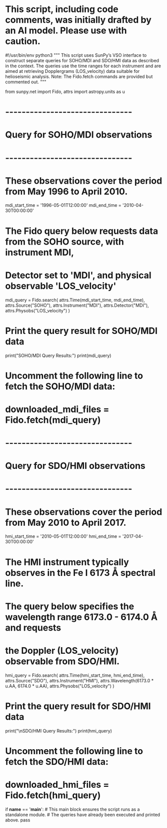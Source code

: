 # This script, including code comments, was initially drafted by an AI model. Please use with caution.

#!/usr/bin/env python3
"""
This script uses SunPy’s VSO interface to construct separate queries
for SOHO/MDI and SDO/HMI data as described in the context.
The queries use the time ranges for each instrument and are aimed at retrieving
Dopplergrams (LOS_velocity) data suitable for helioseismic analysis.
Note: The Fido.fetch commands are provided but commented out.
"""

from sunpy.net import Fido, attrs
import astropy.units as u

# -------------------------------
# Query for SOHO/MDI observations
# -------------------------------
# These observations cover the period from May 1996 to April 2010.
mdi_start_time = '1996-05-01T12:00:00'
mdi_end_time   = '2010-04-30T00:00:00'
# The Fido query below requests data from the SOHO source, with instrument MDI,
# Detector set to 'MDI', and physical observable 'LOS_velocity'
mdi_query = Fido.search(
    attrs.Time(mdi_start_time, mdi_end_time),
    attrs.Source("SOHO"),
    attrs.Instrument("MDI"),
    attrs.Detector("MDI"),
    attrs.Physobs("LOS_velocity")
)

# Print the query result for SOHO/MDI data
print("SOHO/MDI Query Results:")
print(mdi_query)

# Uncomment the following line to fetch the SOHO/MDI data:
# downloaded_mdi_files = Fido.fetch(mdi_query)


# -------------------------------
# Query for SDO/HMI observations
# -------------------------------
# These observations cover the period from May 2010 to April 2017.
hmi_start_time = '2010-05-01T12:00:00'
hmi_end_time   = '2017-04-30T00:00:00'
# The HMI instrument typically observes in the Fe I 6173 Å spectral line.
# The query below specifies the wavelength range 6173.0 - 6174.0 Å and requests
# the Doppler (LOS_velocity) observable from SDO/HMI.
hmi_query = Fido.search(
    attrs.Time(hmi_start_time, hmi_end_time),
    attrs.Source("SDO"),
    attrs.Instrument("HMI"),
    attrs.Wavelength(6173.0 * u.AA, 6174.0 * u.AA),
    attrs.Physobs("LOS_velocity")
)

# Print the query result for SDO/HMI data
print("\nSDO/HMI Query Results:")
print(hmi_query)

# Uncomment the following line to fetch the SDO/HMI data:
# downloaded_hmi_files = Fido.fetch(hmi_query)


if __name__ == '__main__':
    # This main block ensures the script runs as a standalone module.
    # The queries have already been executed and printed above.
    pass
